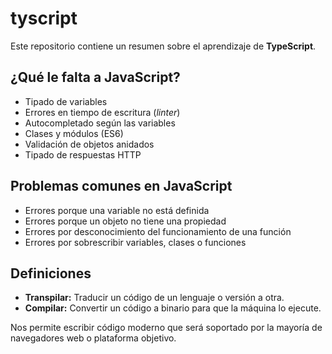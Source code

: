 # tyscript
Este repositorio contiene un resumen sobre el aprendizaje de **TypeScript**.

## ¿Qué le falta a JavaScript?

- Tipado de variables
- Errores en tiempo de escritura (_linter_)
- Autocompletado según las variables
- Clases y módulos (ES6)
- Validación de objetos anidados
- Tipado de respuestas HTTP

## Problemas comunes en JavaScript

- Errores porque una variable no está definida
- Errores porque un objeto no tiene una propiedad
- Errores por desconocimiento del funcionamiento de una función
- Errores por sobrescribir variables, clases o funciones

## Definiciones

- **Transpilar:** Traducir un código de un lenguaje o versión a otra.
- **Compilar:** Convertir un código a binario para que la máquina lo ejecute.

Nos permite escribir código moderno que será soportado por la mayoría de navegadores web o plataforma objetivo.